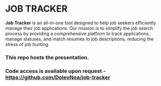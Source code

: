 # JOB TRACKER
**Job Tracker** is an all-in-one tool designed to help job seekers efficiently manage their job applications.
Our mission is to simplify the job search process by providing a comprehensive platform to track applications,
manage statuses, and match resumes to job descriptions, reducing the stress of job hunting.

### This repo hosts the presentation.
### Code access is available upon request - https://github.com/DolevNoa/job-tracker
